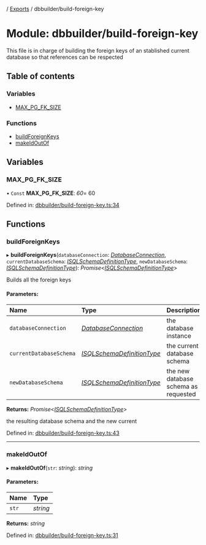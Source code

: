 [](../README.md) / [Exports](../modules.md) / dbbuilder/build-foreign-key

# Module: dbbuilder/build-foreign-key

This file is in charge of building the foreign keys of an stablished current database
so that references can be respected

## Table of contents

### Variables

- [MAX\_PG\_FK\_SIZE](dbbuilder_build_foreign_key.md#max_pg_fk_size)

### Functions

- [buildForeignKeys](dbbuilder_build_foreign_key.md#buildforeignkeys)
- [makeIdOutOf](dbbuilder_build_foreign_key.md#makeidoutof)

## Variables

### MAX\_PG\_FK\_SIZE

• `Const` **MAX\_PG\_FK\_SIZE**: *60*= 60

Defined in: [dbbuilder/build-foreign-key.ts:34](https://github.com/onzag/itemize/blob/11a98dec/dbbuilder/build-foreign-key.ts#L34)

## Functions

### buildForeignKeys

▸ **buildForeignKeys**(`databaseConnection`: [*DatabaseConnection*](../classes/database.databaseconnection.md), `currentDatabaseSchema`: [*ISQLSchemaDefinitionType*](../interfaces/base_root_sql.isqlschemadefinitiontype.md), `newDatabaseSchema`: [*ISQLSchemaDefinitionType*](../interfaces/base_root_sql.isqlschemadefinitiontype.md)): *Promise*<[*ISQLSchemaDefinitionType*](../interfaces/base_root_sql.isqlschemadefinitiontype.md)\>

Builds all the foreign keys

#### Parameters:

Name | Type | Description |
:------ | :------ | :------ |
`databaseConnection` | [*DatabaseConnection*](../classes/database.databaseconnection.md) | the database instance   |
`currentDatabaseSchema` | [*ISQLSchemaDefinitionType*](../interfaces/base_root_sql.isqlschemadefinitiontype.md) | the current database schema   |
`newDatabaseSchema` | [*ISQLSchemaDefinitionType*](../interfaces/base_root_sql.isqlschemadefinitiontype.md) | the new database schema as requested   |

**Returns:** *Promise*<[*ISQLSchemaDefinitionType*](../interfaces/base_root_sql.isqlschemadefinitiontype.md)\>

the resulting database schema and the new current

Defined in: [dbbuilder/build-foreign-key.ts:43](https://github.com/onzag/itemize/blob/11a98dec/dbbuilder/build-foreign-key.ts#L43)

___

### makeIdOutOf

▸ **makeIdOutOf**(`str`: *string*): *string*

#### Parameters:

Name | Type |
:------ | :------ |
`str` | *string* |

**Returns:** *string*

Defined in: [dbbuilder/build-foreign-key.ts:31](https://github.com/onzag/itemize/blob/11a98dec/dbbuilder/build-foreign-key.ts#L31)

